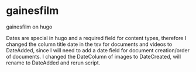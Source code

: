 # gainesfilm
gainesfilm on hugo


Dates are special in hugo and a required field for content types, therefore I changed the column title date in the tsv for documents and videos to DateAdded, since I will need to add a date field for document creation/order of documents. I changed the DateColumn of images to DateCreated, will rename to DateAdded and rerun script.